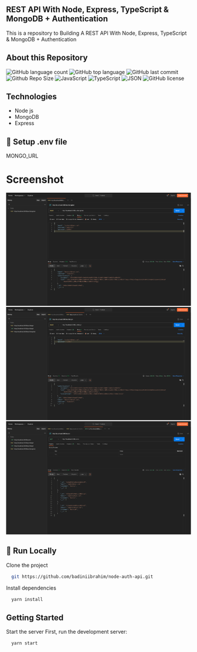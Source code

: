 ## REST API With Node, Express, TypeScript & MongoDB + Authentication
This is a repository to Building A REST API With Node, Express, TypeScript & MongoDB + Authentication


## About this Repository
![GitHub language count](https://img.shields.io/github/languages/count/badiniibrahim/node-auth-api)
![GitHub top language](https://img.shields.io/github/languages/top/badiniibrahim/node-auth-api)
![GitHub last commit](https://img.shields.io/github/last-commit/badiniibrahim/node-auth-api)
![Github Repo Size](https://img.shields.io/github/repo-size/badiniibrahim/node-auth-api)
<img src="https://img.shields.io/badge/JavaScript-F7DF1E.svg?style&logo=JavaScript&logoColor=black" alt="JavaScript" />
<img src="https://img.shields.io/badge/TypeScript-3178C6.svg?style&logo=TypeScript&logoColor=white" alt="TypeScript" />
<img src="https://img.shields.io/badge/JSON-000000.svg?style&logo=JSON&logoColor=white" alt="JSON" />
<img src="https://img.shields.io/github/license/Yuberley/ChatGPT-App-React-Native-TypeScript?style&color=5D6D7E" alt="GitHub license" />

## Technologies
- Node js
- MongoDB
- Express
  
## 🔐 Setup .env file
MONGO_URL

# Screenshot
![alt text](1.png)
![alt text](2.png)
![alt text](3.png)

## :running: Run Locally

Clone the project

```bash
  git https://github.com/badiniibrahim/node-auth-api.git
```

Install dependencies
```bash
  yarn install
```

## Getting Started

Start the server
First, run the development server:

```bash
  yarn start
```
